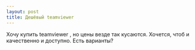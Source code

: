 ```yaml
---
layout: post 
title: Дешёвый teamviewer  
--- 
```

Хочу купить teamviewer , но цены везде так кусаются. Хочется, чтоб и качественно и доступно. Есть варианты?